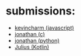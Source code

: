 

# submissions:

* [kevincharm (javascript)](https://gist.github.com/kevincharm/ddd5f0e954063cd81f7a40e9e361178e)
* [jonathan (c)](https://gist.github.com/jonay2000/99b58b37f90fb69a5e507c3b4debbc0c)
* [jonathan (python)](https://gist.github.com/jonay2000/cf044f2a8dd4ebb5819841ab969f9ebf)
* [Julius (Kotlin)](https://gist.github.com/J00LZZ/bf3c177c191ec25d41350bac54a5d214)
